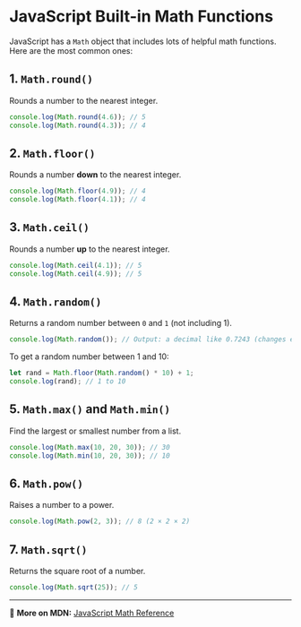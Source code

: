 # JavaScript Built-in Math Functions

JavaScript has a `Math` object that includes lots of helpful math functions. Here are the most common ones:

## 1. `Math.round()`

Rounds a number to the nearest integer.

```js
console.log(Math.round(4.6)); // 5
console.log(Math.round(4.3)); // 4
```

## 2. `Math.floor()`

Rounds a number **down** to the nearest integer.

```js
console.log(Math.floor(4.9)); // 4
console.log(Math.floor(4.1)); // 4
```

## 3. `Math.ceil()`

Rounds a number **up** to the nearest integer.

```js
console.log(Math.ceil(4.1)); // 5
console.log(Math.ceil(4.9)); // 5
```

## 4. `Math.random()`

Returns a random number between `0` and `1` (not including 1).

```js
console.log(Math.random()); // Output: a decimal like 0.7243 (changes each time)
```

To get a random number between 1 and 10:

```js
let rand = Math.floor(Math.random() * 10) + 1;
console.log(rand); // 1 to 10
```

## 5. `Math.max()` and `Math.min()`

Find the largest or smallest number from a list.

```js
console.log(Math.max(10, 20, 30)); // 30
console.log(Math.min(10, 20, 30)); // 10
```

## 6. `Math.pow()`

Raises a number to a power.

```js
console.log(Math.pow(2, 3)); // 8 (2 × 2 × 2)
```

## 7. `Math.sqrt()`

Returns the square root of a number.

```js
console.log(Math.sqrt(25)); // 5
```

***

🔗 **More on MDN:** [JavaScript Math Reference](https://developer.mozilla.org/en-US/docs/Web/JavaScript/Reference/Global_Objects/Math)
